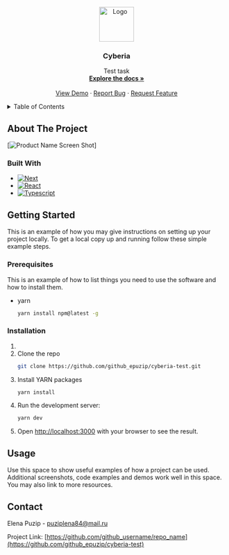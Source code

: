 
<!-- PROJECT LOGO -->
<br />
<div align="center">
  <a href="https://github.com/github_epuzip/cyberia-test">
    <img src="images/logo.png" alt="Logo" width="80" height="80">
  </a>

<h3 align="center">Cyberia</h3>

  <p align="center">
    Test task
    <br />
    <a href="https://github.com/github_epuzip/cyberia-test"><strong>Explore the docs »</strong></a>
    <br />
    <br />
    <a href="https://github.com/github_epuzip/cyberia-test">View Demo</a>
    ·
    <a href="https://github.com/github_epuzip/cyberia-test/issues">Report Bug</a>
    ·
    <a href="https://github.com/github_epuzip/cyberia-test/issues">Request Feature</a>
  </p>
</div>



<!-- TABLE OF CONTENTS -->
<details>
  <summary>Table of Contents</summary>
  <ol>
    <li>
      <a href="#about-the-project">About The Project</a>
      <ul>
        <li><a href="#built-with">Built With</a></li>
      </ul>
    </li>
    <li>
      <a href="#getting-started">Getting Started</a>
      <ul>
        <li><a href="#prerequisites">Prerequisites</a></li>
        <li><a href="#installation">Installation</a></li>
      </ul>
    </li>
    <li><a href="#usage">Usage</a></li>
    <li><a href="#contributing">Contributing</a></li>
    <li><a href="#contact">Contact</a></li>
  </ol>
</details>



<!-- ABOUT THE PROJECT -->
## About The Project

[![Product Name Screen Shot][product-screenshot]]



### Built With

* [![Next][Next.js]][Next-url]
* [![React][React.js]][React-url]
* [![Typescript][React.js]][React-url]




<!-- GETTING STARTED -->
## Getting Started

This is an example of how you may give instructions on setting up your project locally.
To get a local copy up and running follow these simple example steps.

### Prerequisites

This is an example of how to list things you need to use the software and how to install them.
* yarn
  ```sh
  yarn install npm@latest -g
  ```

### Installation

1. 
2. Clone the repo
   ```sh
   git clone https://github.com/github_epuzip/cyberia-test.git
   ```
3. Install YARN packages
   ```sh
   yarn install
   ```
4. Run the development server:
   ```sh
   yarn dev
   ```
6. Open [http://localhost:3000](http://localhost:3000) with your browser to see the result.


<!-- USAGE EXAMPLES -->
## Usage

Use this space to show useful examples of how a project can be used. Additional screenshots, code examples and demos work well in this space. You may also link to more resources.


<!-- CONTACT -->
## Contact

Elena Puzip  - puziplena84@mail.ru

Project Link: [https://github.com/github_username/repo_name](https://github.com/github_epuzip/cyberia-test)






<!-- MARKDOWN LINKS & IMAGES -->

[product-screenshot]: images/screenshot.png
[Next.js]: https://img.shields.io/badge/next.js-000000?style=for-the-badge&logo=nextdotjs&logoColor=white
[Next-url]: https://nextjs.org/
[React.js]: https://img.shields.io/badge/React-20232A?style=for-the-badge&logo=react&logoColor=61DAFB
[React-url]: https://reactjs.org/
[TypeScript.js]: https://img.shields.io/badge/React-20232A?style=for-the-badge&logo=react&logoColor=61DAFB
[TypeScript-url]: https://typescriptlang.org/
